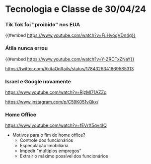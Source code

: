 # Tecnologia e Classe de 30/04/24

### Tik Tok foi "proibido" nos EUA

{{#embed https://www.youtube.com/watch?v=FuHvogVDn4g}}

### Átila nunca errou

{{#embed https://www.youtube.com/watch?v=Y-ZRCTxZNaY}}

<https://twitter.com/AkitaOnRails/status/1784326341669585313>

### Israel e Google novamente

<https://www.youtube.com/watch?v=RjzMI71AZZo>

<https://www.instagram.com/p/C59K051vQkx/>

### Home Office

<https://www.youtube.com/watch?v=fEVrX5qv4IQ>

- Motivos para o fim do home office?
  - Controle dos funcionários
  - Especulação imobiliária
  - Impedir "múltiplos empregos"
  - Extrair o máximo possível dos funcionários
